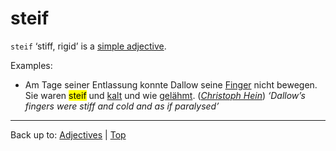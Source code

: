 # steif

`steif` ‘stiff, rigid’ is a [simple adjective](../../simpleAdjectives.md).

Examples:
- Am Tage seiner Entlassung konnte Dallow seine [Finger](../../../nouns/f/fi/Finger.md) nicht bewegen. Sie waren <mark>steif</mark> und [kalt](../../k/ka/kalt.md) und wie [gelähmt](../../g/ge/gelaehmt.md). (*[Christoph Hein](../../../texts/ChristophHein/DerTangoSpieler.md)*) *‘Dallow’s fingers were stiff and cold and as if paralysed’*

----

Back up to: [Adjectives](../../index.md) | [Top](../../../index.md)
